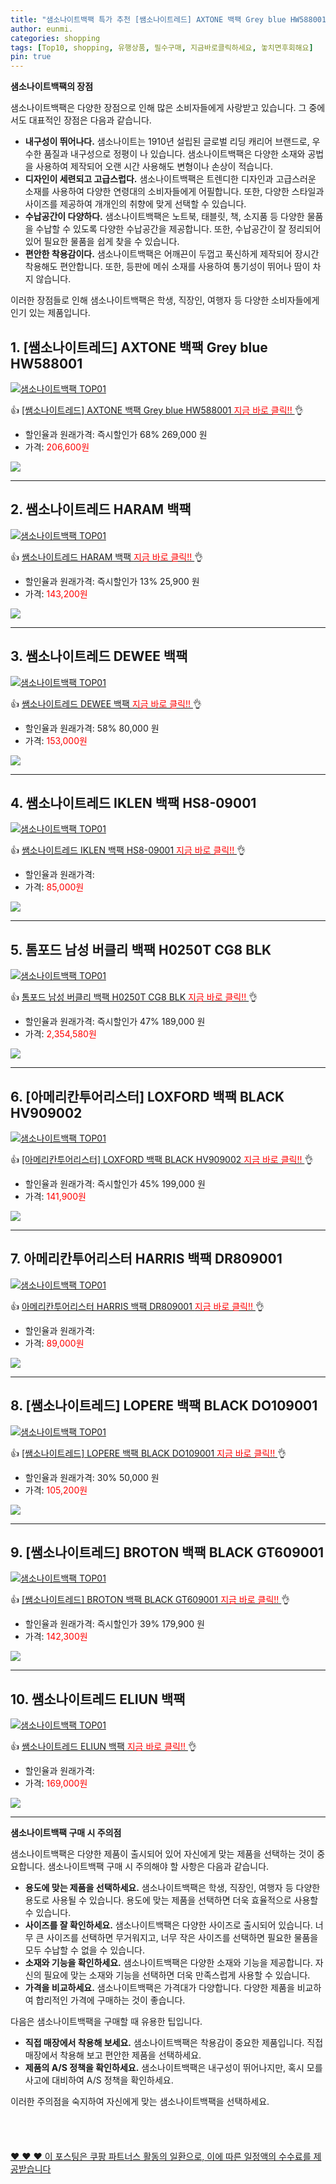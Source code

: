 ```yaml
---
title: "샘소나이트백팩 특가 추천 [쌤소나이트레드] AXTONE 백팩 Grey blue HW588001 비교 장점"
author: eunmi.
categories: shopping
tags: [Top10, shopping, 유행상품, 필수구매, 지금바로클릭하세요, 놓치면후회해요]
pin: true
---
```

**샘소나이트백팩의 장점**

샘소나이트백팩은 다양한 장점으로 인해 많은 소비자들에게 사랑받고 있습니다. 그 중에서도 대표적인 장점은 다음과 같습니다.

* **내구성이 뛰어나다.** 샘소나이트는 1910년 설립된 글로벌 리딩 캐리어 브랜드로, 우수한 품질과 내구성으로 정평이 나 있습니다. 샘소나이트백팩은 다양한 소재와 공법을 사용하여 제작되어 오랜 시간 사용해도 변형이나 손상이 적습니다.
* **디자인이 세련되고 고급스럽다.** 샘소나이트백팩은 트렌디한 디자인과 고급스러운 소재를 사용하여 다양한 연령대의 소비자들에게 어필합니다. 또한, 다양한 스타일과 사이즈를 제공하여 개개인의 취향에 맞게 선택할 수 있습니다.
* **수납공간이 다양하다.** 샘소나이트백팩은 노트북, 태블릿, 책, 소지품 등 다양한 물품을 수납할 수 있도록 다양한 수납공간을 제공합니다. 또한, 수납공간이 잘 정리되어 있어 필요한 물품을 쉽게 찾을 수 있습니다.
* **편안한 착용감이다.** 샘소나이트백팩은 어깨끈이 두껍고 푹신하게 제작되어 장시간 착용해도 편안합니다. 또한, 등판에 메쉬 소재를 사용하여 통기성이 뛰어나 땀이 차지 않습니다.

이러한 장점들로 인해 샘소나이트백팩은 학생, 직장인, 여행자 등 다양한 소비자들에게 인기 있는 제품입니다.

   

## 1. [쌤소나이트레드] AXTONE 백팩 Grey blue HW588001

[![샘소나이트백팩 TOP01](https://thumbnail9.coupangcdn.com/thumbnails/remote/230x230ex/image/vendor_inventory/134f/9c26f5dc24c93a676007b8eaeba06f937e1206057a7694081071e81869c9.jpg)](https://link.coupang.com/re/AFFSDP?lptag=AF3617701&subid=GithubCoopas&pageKey=6037244813&traceid=V0-153&itemId=11026449813&vendorItemId=78351830424)


👍 [[쌤소나이트레드] AXTONE 백팩 Grey blue HW588001 <font color=red> 지금 바로 클릭!! </font> ](https://link.coupang.com/re/AFFSDP?lptag=AF3617701&subid=GithubCoopas&pageKey=6037244813&traceid=V0-153&itemId=11026449813&vendorItemId=78351830424) 👌 


- 할인율과 원래가격: 즉시할인가 68%  269,000   원
- 가격: <span style='color:red'>206,600원</span>

[![](/discount_price.png)](https://link.coupang.com/re/AFFSDP?lptag=AF3617701&subid=GithubCoopas&pageKey=6037244813&traceid=V0-153&itemId=11026449813&vendorItemId=78351830424)

---


   

## 2. 쌤소나이트레드 HARAM 백팩

[![샘소나이트백팩 TOP01](https://thumbnail7.coupangcdn.com/thumbnails/remote/230x230ex/image/retail/images/56149634747594-fca524ad-27f2-4864-a45b-662e8c777857.jpg)](https://link.coupang.com/re/AFFSDP?lptag=AF3617701&subid=GithubCoopas&pageKey=1224214237&traceid=V0-153&itemId=2215790736&vendorItemId=72797889961)


👍 [쌤소나이트레드 HARAM 백팩 <font color=red> 지금 바로 클릭!! </font> ](https://link.coupang.com/re/AFFSDP?lptag=AF3617701&subid=GithubCoopas&pageKey=1224214237&traceid=V0-153&itemId=2215790736&vendorItemId=72797889961) 👌 


- 할인율과 원래가격: 즉시할인가 13%  25,900   원
- 가격: <span style='color:red'>143,200원</span>

[![](/discount_price.png)](https://link.coupang.com/re/AFFSDP?lptag=AF3617701&subid=GithubCoopas&pageKey=1224214237&traceid=V0-153&itemId=2215790736&vendorItemId=72797889961)

---


   

## 3. 쌤소나이트레드 DEWEE 백팩

[![샘소나이트백팩 TOP01](https://thumbnail8.coupangcdn.com/thumbnails/remote/230x230ex/image/retail/images/334733322090527-43730064-8958-45f8-8862-b74e7448984d.jpg)](https://link.coupang.com/re/AFFSDP?lptag=AF3617701&subid=GithubCoopas&pageKey=4841309135&traceid=V0-153&itemId=6257155122&vendorItemId=73450103220)


👍 [쌤소나이트레드 DEWEE 백팩 <font color=red> 지금 바로 클릭!! </font> ](https://link.coupang.com/re/AFFSDP?lptag=AF3617701&subid=GithubCoopas&pageKey=4841309135&traceid=V0-153&itemId=6257155122&vendorItemId=73450103220) 👌 


- 할인율과 원래가격: 58%  80,000   원
- 가격: <span style='color:red'>153,000원</span>

[![](/discount_price.png)](https://link.coupang.com/re/AFFSDP?lptag=AF3617701&subid=GithubCoopas&pageKey=4841309135&traceid=V0-153&itemId=6257155122&vendorItemId=73450103220)

---


   

## 4. 쌤소나이트레드 IKLEN 백팩 HS8-09001

[![샘소나이트백팩 TOP01](https://thumbnail7.coupangcdn.com/thumbnails/remote/230x230ex/image/vendor_inventory/40c5/a9c5ec809823a2e41a853ad30fbf3f5a248ac919553a7418e102f242c199.png)](https://link.coupang.com/re/AFFSDP?lptag=AF3617701&subid=GithubCoopas&pageKey=7550178564&traceid=V0-153&itemId=19868112030&vendorItemId=87469056179)


👍 [쌤소나이트레드 IKLEN 백팩 HS8-09001 <font color=red> 지금 바로 클릭!! </font> ](https://link.coupang.com/re/AFFSDP?lptag=AF3617701&subid=GithubCoopas&pageKey=7550178564&traceid=V0-153&itemId=19868112030&vendorItemId=87469056179) 👌 


- 할인율과 원래가격: 
- 가격: <span style='color:red'>85,000원</span>

[![](/discount_price.png)](https://link.coupang.com/re/AFFSDP?lptag=AF3617701&subid=GithubCoopas&pageKey=7550178564&traceid=V0-153&itemId=19868112030&vendorItemId=87469056179)

---


   

## 5. 톰포드 남성 버클리 백팩 H0250T CG8 BLK

[![샘소나이트백팩 TOP01](https://thumbnail6.coupangcdn.com/thumbnails/remote/230x230ex/image/vendor_inventory/11e2/468caaa5cf1891f9887be27632e244105d53622f779bbec8be00302be33b.jpg)](https://link.coupang.com/re/AFFSDP?lptag=AF3617701&subid=GithubCoopas&pageKey=6688188867&traceid=V0-153&itemId=15446649313&vendorItemId=82666259067)


👍 [톰포드 남성 버클리 백팩 H0250T CG8 BLK <font color=red> 지금 바로 클릭!! </font> ](https://link.coupang.com/re/AFFSDP?lptag=AF3617701&subid=GithubCoopas&pageKey=6688188867&traceid=V0-153&itemId=15446649313&vendorItemId=82666259067) 👌 


- 할인율과 원래가격: 즉시할인가 47%  189,000   원
- 가격: <span style='color:red'>2,354,580원</span>

[![](/discount_price.png)](https://link.coupang.com/re/AFFSDP?lptag=AF3617701&subid=GithubCoopas&pageKey=6688188867&traceid=V0-153&itemId=15446649313&vendorItemId=82666259067)

---


   

## 6. [아메리칸투어리스터] LOXFORD 백팩 BLACK HV909002

[![샘소나이트백팩 TOP01](https://thumbnail7.coupangcdn.com/thumbnails/remote/230x230ex/image/vendor_inventory/ccf2/1266d6964c2486dee44def50a777ef326dd56a8eecfdeacd8885166d045d.jpg)](https://link.coupang.com/re/AFFSDP?lptag=AF3617701&subid=GithubCoopas&pageKey=5510207261&traceid=V0-153&itemId=8586387977&vendorItemId=79576286595)


👍 [[아메리칸투어리스터] LOXFORD 백팩 BLACK HV909002 <font color=red> 지금 바로 클릭!! </font> ](https://link.coupang.com/re/AFFSDP?lptag=AF3617701&subid=GithubCoopas&pageKey=5510207261&traceid=V0-153&itemId=8586387977&vendorItemId=79576286595) 👌 


- 할인율과 원래가격: 즉시할인가 45%  199,000   원
- 가격: <span style='color:red'>141,900원</span>

[![](/discount_price.png)](https://link.coupang.com/re/AFFSDP?lptag=AF3617701&subid=GithubCoopas&pageKey=5510207261&traceid=V0-153&itemId=8586387977&vendorItemId=79576286595)

---


   

## 7. 아메리칸투어리스터 HARRIS 백팩 DR809001

[![샘소나이트백팩 TOP01](https://thumbnail9.coupangcdn.com/thumbnails/remote/230x230ex/image/vendor_inventory/20de/82e5bf7ae53056fa15709a48d6299376ddf193fac3cb17ec66355a594aa0.jpg)](https://link.coupang.com/re/AFFSDP?lptag=AF3617701&subid=GithubCoopas&pageKey=4667090891&traceid=V0-153&itemId=5830775214&vendorItemId=78423728999)


👍 [아메리칸투어리스터 HARRIS 백팩 DR809001 <font color=red> 지금 바로 클릭!! </font> ](https://link.coupang.com/re/AFFSDP?lptag=AF3617701&subid=GithubCoopas&pageKey=4667090891&traceid=V0-153&itemId=5830775214&vendorItemId=78423728999) 👌 


- 할인율과 원래가격: 
- 가격: <span style='color:red'>89,000원</span>

[![](/discount_price.png)](https://link.coupang.com/re/AFFSDP?lptag=AF3617701&subid=GithubCoopas&pageKey=4667090891&traceid=V0-153&itemId=5830775214&vendorItemId=78423728999)

---


   

## 8. [쌤소나이트레드] LOPERE 백팩 BLACK DO109001

[![샘소나이트백팩 TOP01](https://thumbnail7.coupangcdn.com/thumbnails/remote/230x230ex/image/vendor_inventory/3c14/efaccce0920bb4c4fb33642b338383488f4b616205d41192606d20978ebc.jpg)](https://link.coupang.com/re/AFFSDP?lptag=AF3617701&subid=GithubCoopas&pageKey=1806438023&traceid=V0-153&itemId=3073709334&vendorItemId=71046106248)


👍 [[쌤소나이트레드] LOPERE 백팩 BLACK DO109001 <font color=red> 지금 바로 클릭!! </font> ](https://link.coupang.com/re/AFFSDP?lptag=AF3617701&subid=GithubCoopas&pageKey=1806438023&traceid=V0-153&itemId=3073709334&vendorItemId=71046106248) 👌 


- 할인율과 원래가격: 30%  50,000   원
- 가격: <span style='color:red'>105,200원</span>

[![](/discount_price.png)](https://link.coupang.com/re/AFFSDP?lptag=AF3617701&subid=GithubCoopas&pageKey=1806438023&traceid=V0-153&itemId=3073709334&vendorItemId=71046106248)

---


   

## 9. [쌤소나이트레드] BROTON 백팩 BLACK GT609001

[![샘소나이트백팩 TOP01](https://thumbnail6.coupangcdn.com/thumbnails/remote/230x230ex/image/vendor_inventory/c2ce/68e381d7bf1c70f48726b95a9627e93d63e8f1e85d74445de6fc821b9bb1.jpg)](https://link.coupang.com/re/AFFSDP?lptag=AF3617701&subid=GithubCoopas&pageKey=1806438516&traceid=V0-153&itemId=3073710103&vendorItemId=79576274629)


👍 [[쌤소나이트레드] BROTON 백팩 BLACK GT609001 <font color=red> 지금 바로 클릭!! </font> ](https://link.coupang.com/re/AFFSDP?lptag=AF3617701&subid=GithubCoopas&pageKey=1806438516&traceid=V0-153&itemId=3073710103&vendorItemId=79576274629) 👌 


- 할인율과 원래가격: 즉시할인가 39%  179,900   원
- 가격: <span style='color:red'>142,300원</span>

[![](/discount_price.png)](https://link.coupang.com/re/AFFSDP?lptag=AF3617701&subid=GithubCoopas&pageKey=1806438516&traceid=V0-153&itemId=3073710103&vendorItemId=79576274629)

---


   

## 10. 쌤소나이트레드 ELIUN 백팩

[![샘소나이트백팩 TOP01](https://thumbnail8.coupangcdn.com/thumbnails/remote/230x230ex/image/vendor_inventory/4143/612ffde3bd9ed113152adce693ad6c34efa1b2a729d95362c56e51cfe1c1.jpg)](https://link.coupang.com/re/AFFSDP?lptag=AF3617701&subid=GithubCoopas&pageKey=4841309264&traceid=V0-153&itemId=6257155327&vendorItemId=3847607391)


👍 [쌤소나이트레드 ELIUN 백팩 <font color=red> 지금 바로 클릭!! </font> ](https://link.coupang.com/re/AFFSDP?lptag=AF3617701&subid=GithubCoopas&pageKey=4841309264&traceid=V0-153&itemId=6257155327&vendorItemId=3847607391) 👌 


- 할인율과 원래가격: 
- 가격: <span style='color:red'>169,000원</span>

[![](/discount_price.png)](https://link.coupang.com/re/AFFSDP?lptag=AF3617701&subid=GithubCoopas&pageKey=4841309264&traceid=V0-153&itemId=6257155327&vendorItemId=3847607391)

---
**샘소나이트백팩 구매 시 주의점**

샘소나이트백팩은 다양한 제품이 출시되어 있어 자신에게 맞는 제품을 선택하는 것이 중요합니다. 샘소나이트백팩 구매 시 주의해야 할 사항은 다음과 같습니다.

* **용도에 맞는 제품을 선택하세요.** 샘소나이트백팩은 학생, 직장인, 여행자 등 다양한 용도로 사용될 수 있습니다. 용도에 맞는 제품을 선택하면 더욱 효율적으로 사용할 수 있습니다.
* **사이즈를 잘 확인하세요.** 샘소나이트백팩은 다양한 사이즈로 출시되어 있습니다. 너무 큰 사이즈를 선택하면 무거워지고, 너무 작은 사이즈를 선택하면 필요한 물품을 모두 수납할 수 없을 수 있습니다.
* **소재와 기능을 확인하세요.** 샘소나이트백팩은 다양한 소재와 기능을 제공합니다. 자신의 필요에 맞는 소재와 기능을 선택하면 더욱 만족스럽게 사용할 수 있습니다.
* **가격을 비교하세요.** 샘소나이트백팩은 가격대가 다양합니다. 다양한 제품을 비교하여 합리적인 가격에 구매하는 것이 좋습니다.

다음은 샘소나이트백팩을 구매할 때 유용한 팁입니다.

* **직접 매장에서 착용해 보세요.** 샘소나이트백팩은 착용감이 중요한 제품입니다. 직접 매장에서 착용해 보고 편안한 제품을 선택하세요.
* **제품의 A/S 정책을 확인하세요.** 샘소나이트백팩은 내구성이 뛰어나지만, 혹시 모를 사고에 대비하여 A/S 정책을 확인하세요.

이러한 주의점을 숙지하여 자신에게 맞는 샘소나이트백팩을 선택하세요.<br><br><br><br><br> [ ❤ ❤ ❤ 이 포스팅은 쿠팡 파트너스 활동의 일환으로, 이에 따른 일정액의 수수료를 제공받습니다](https://link.coupang.com/a/bcEFyh)